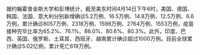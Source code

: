 据约翰霍普金斯大学和彭博统计，截至美东时间4月14日下午6时，美国、德国、韩国、法国、意大利分别新增确诊5.2万例、16.5万例、14.8万例、12.5万例、6.6万例，累计确诊8057万例、2318万例、1598万例、2764万例、1553万例，疫苗接种完毕比率为65.2%、76.1%、86.0%、80.6%、80.3%。此外，印度、巴西、英国、俄罗斯、土耳其、西班牙、越南累计确诊超过1000万例。目前全球累计确诊5.02亿例，累计死亡619万例。